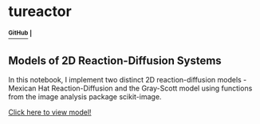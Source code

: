 # tureactor
#### [<sup>GitHub</sup>](https://github.com/shivChitinous/tureactor) <sup>|</sup>

## Models of 2D Reaction-Diffusion Systems

In this notebook, I implement two distinct 2D reaction-diffusion models - Mexican Hat Reaction-Diffusion and the Gray-Scott model using functions from the image analysis package scikit-image.

[Click here to view model!](https://shivchitinous.github.io/tureactor/Reaction-Diffusion)
